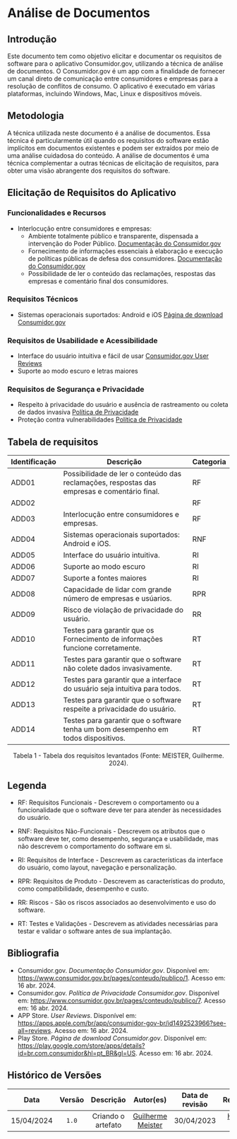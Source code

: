 # Análise de Documentos

## Introdução

Este documento tem como objetivo elicitar e documentar os requisitos de software para o aplicativo Consumidor.gov, utilizando a técnica de análise de documentos. O Consumidor.gov é um app com a finalidade de fornecer um canal direto de comunicação entre consumidores e empresas para a resolução de conflitos de consumo. O aplicativo é executado em várias plataformas, incluindo Windows, Mac, Linux e dispositivos móveis.

## Metodologia

A técnica utilizada neste documento é a análise de documentos. Essa técnica é particularmente útil quando os requisitos do software estão implícitos em documentos existentes e podem ser extraídos por meio de uma análise cuidadosa do conteúdo. A análise de documentos é uma técnica complementar a outras técnicas de elicitação de requisitos, para obter uma visão abrangente dos requisitos do software.

## Elicitação de Requisitos do Aplicativo

### Funcionalidades e Recursos

- Interlocução entre consumidores e empresas:
    - Ambiente totalmente público e transparente, dispensada a intervenção do Poder Público. [Documentação do Consumidor.gov](https://www.consumidor.gov.br/pages/conteudo/publico/1)
    - Fornecimento de informações essenciais à elaboração e execução de políticas públicas de defesa dos consumidores. [Documentação do Consumidor.gov](https://www.consumidor.gov.br/pages/conteudo/publico/1)
    - Possibilidade de ler o conteúdo das reclamações, respostas das empresas e comentário final dos consumidores.

### Requisitos Técnicos

- Sistemas operacionais suportados: Android e iOS [Página de download Consumidor.gov](https://play.google.com/store/apps/details?id=br.com.consumidor&hl=pt_BR&gl=US)

### Requisitos de Usabilidade e Acessibilidade

- Interface do usuário intuitiva e fácil de usar [Consumidor.gov User Reviews](https://apps.apple.com/br/app/consumidor-gov-br/id1492523966?see-all=reviews)
- Suporte ao modo escuro e letras maiores

### Requisitos de Segurança e Privacidade

- Respeito à privacidade do usuário e ausência de rastreamento ou coleta de dados invasiva [Política de Privacidade](https://www.consumidor.gov.br/pages/conteudo/publico/7)
- Proteção contra vulnerabilidades [Política de Privacidade](https://www.consumidor.gov.br/pages/conteudo/publico/7)

## Tabela de requisitos

| Identificação | Descrição | Categoria |
| --- | --- | --- |
| ADD01 | Possibilidade de ler o conteúdo das reclamações, respostas das empresas e comentário final. | RF |
| ADD02 |  | RF |
| ADD03 | Interlocução entre consumidores e empresas. | RF |
| ADD04 | Sistemas operacionais suportados: Android e iOS. | RNF |
| ADD05 | Interface do usuário intuitiva. | RI |
| ADD06 | Suporte ao modo escuro | RI |
| ADD07 | Suporte a fontes maiores | RI |
| ADD08 | Capacidade de lidar com grande número de empresas e usúarios. | RPR |
| ADD09 | Risco de violação de privacidade do usuário. | RR |
| ADD10 | Testes para garantir que os Fornecimento de informações funcione corretamente. | RT |
| ADD11 | Testes para garantir que o software não colete dados invasivamente. | RT |
| ADD12 | Testes para garantir que a interface do usuário seja intuitiva para todos. | RT |
| ADD13 | Testes para garantir que o software respeite a privacidade do usuário. | RT |
| ADD14 | Testes para garantir que o software tenha um bom desempenho em todos dispositivos. | RT |
<div style="text-align: center;"><p>Tabela 1 - Tabela dos requisitos levantados (Fonte: MEISTER, Guilherme. 2024).</p></div>

## Legenda

- RF: Requisitos Funcionais - Descrevem o comportamento ou a funcionalidade que o software deve ter para atender às necessidades do usuário.

- RNF: Requisitos Não-Funcionais - Descrevem os atributos que o software deve ter, como desempenho, segurança e usabilidade, mas não descrevem o comportamento do software em si.

- RI: Requisitos de Interface - Descrevem as características da interface do usuário, como layout, navegação e personalização.

- RPR: Requisitos de Produto - Descrevem as características do produto, como compatibilidade, desempenho e custo.

- RR: Riscos - São os riscos associados ao desenvolvimento e uso do software.

- RT: Testes e Validações - Descrevem as atividades necessárias para testar e validar o software antes de sua implantação.

## Bibliografia

- Consumidor.gov. *Documentação Consumidor.gov*. Disponível em: <https://www.consumidor.gov.br/pages/conteudo/publico/1>. Acesso em: 16 abr. 2024.
- Consumidor.gov. *Política de Privacidade Consumidor.gov*. Disponível em: <https://www.consumidor.gov.br/pages/conteudo/publico/7>. Acesso em: 16 abr. 2024.
- APP Store. *User Reviews*. Disponível em: <https://apps.apple.com/br/app/consumidor-gov-br/id1492523966?see-all=reviews>. Acesso em: 16 abr. 2024.
- Play Store. *Página de download Consumidor.gov*. Disponível em: <https://play.google.com/store/apps/details?id=br.com.consumidor&hl=pt_BR&gl=US>. Acesso em: 16 abr. 2024.

## Histórico de Versões
| Data | Versão | Descrição | Autor(es) | Data de revisão | Revisor(es) |
| :-: | :-: | :-: | :-: | :-: | :-: |
| 15/04/2024 | `1.0` | Criando o artefato | [Guilherme Meister](https://github.com/gmeister18) | 30/04/2023 | [Henrique Galdino](https://github.com/hgaldino05) |

